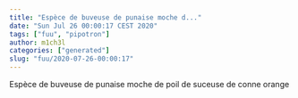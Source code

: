```yaml
---
title: "Espèce de buveuse de punaise moche d..."
date: "Sun Jul 26 00:00:17 CEST 2020"
tags: ["fuu", "pipotron"]
author: m1ch3l
categories: ["generated"]
slug: "fuu/2020-07-26-00:00:17"
---
```


Espèce de buveuse de punaise moche de poil de suceuse de conne orange
